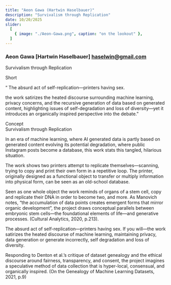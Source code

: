 ```yaml
---
title: "Aeon Gawa (Hartwin Haselbauer)"
description: "Survivalism through Replication"
date: 10/20/2025
slider:
  [
    { image: "./Aeon-Gawa.png", caption: "on the lookout" },
  ]
---
```


### Aeon Gawa [Hartwin Haselbauer] haselwin@gmail.com 

Survivalism through Replication <br/>


Short<br/>

“ The absurd act of self-replication—printers having sex. <br/>

the work satirizes the heated discourse surrounding machine
learning, privacy concerns, and the recursive generation
of data based on generated content, highlighting issues of
self-degradation and loss of diversity—yet it introduces an
organically inspired perspective into the debate.”<br/>

Concept <br/>
Survivalism through Replication<br/>

In an era of machine learning, where AI generated data is partly based on generated content evolving its potential degradation, where public Instagram posts become a database, this work stats this tangled, hilarious situation. <br/>

The work shows two printers attempt to replicate themselves—scanning, trying to copy and print their own form in a repetitive loop. The printer, originally designed as a functional object to transfer or multiply information into physical form, can be seen as an old-school database. <br/>

Seen as one whole object the work reminds of organs of a stem cell, copy and replicate their DNA in order to become two, and more. As Manovich notes, “the accumulation of data points creates emergent forms that mirror organic development”, the project draws conceptual parallels between embryonic stem cells—the foundational elements of life—and generative processes. (Cultural Analytics, 2020, p.213). <br/>

The absurd act of self-replication—printers having sex. If you will—the work satirizes the heated discourse of machine learning, maintaining privacy, data generation or generate incorrectly, self degradation and loss of diversity. <br/>

Responding to Denton et al.’s critique of dataset genealogy and the ethical discourse around fairness, transparency, and consent, the project imagines a speculative method of data collection that is hyper-local, consensual, and organically inspired. (On the Genealogy of Machine Learning Datasets, 2021, p.9)

